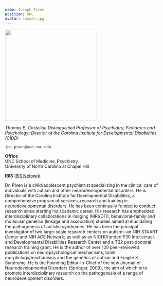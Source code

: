 ```yaml
---
name: Joseph Piven
position: UNC
avatar: Joseph.jpg
---
```


<img width="300" src="{{site.baseurl}}/images/origins/{{page.avatar}}" data-action="zoom">

_Thomas E. Castelloe Distinguished Professor of Psychiatry, Pediatrics and Psychology; Director of the Carolina Institute for Developmental Disabilities (CIDD)_<br>


<i class="fa fa-envelope-o"></i> `joe_piven@med.unc.edu`

**Office**<br>
UNC School of Medicine, Psychiatry<br>
University of North Carolina at Chapel Hill

**IBIS**
[IBIS Netowrk](https://www.ibis-network.org/)

Dr. Piven is a child/adolescent psychiatrist specializing in the clinical care of individuals with autism and other neurodevelopmental disorders. He is Director of the Carolina Institute for Developmental Disabilities, a comprehensive program of services, research and training in neurodevelopmental disorders. He has been continually funded to conduct research since starting his academic career. His research has emphasized interdisciplinary collaborations in imaging (MRI/DTI), behavioral-family and molecular genetics (linkage and association) studies aimed at elucidating the pathogenesis of autistic syndromes. He has been the principal investigator of two large-scale research centers on autism—an NIH STAART Center and NIH ACE Network; as well as an NICHDfunded P30 Intellectual and Developmental Disabilities Research Center and a T32 post-doctoral research training grant. He is the author of over 100 peer-reviewed publications on neuropsychological mechanisms, brain morphology/mechanisms and the genetics of autism and Fragile X Syndrome. He is the Founding Editor-in-Chief of the new Journal of Neurodevelopmental Disorders (Springer, 2009), the aim of which is to promote interdisciplinary research on the pathogenesis of a range of neurodevelopment disorders.
